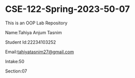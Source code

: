 # CSE-122-Spring-2023-50-07
This is an OOP Lab Repository
   
   
Name:Tahiya Anjum Tasnim

Student Id:22234103252

Email:tahiyatasnim27@gmail.com

Intake:50

Section:07
